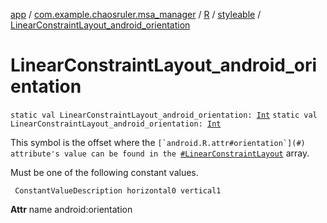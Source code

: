 [app](../../../index.md) / [com.example.chaosruler.msa_manager](../../index.md) / [R](../index.md) / [styleable](index.md) / [LinearConstraintLayout_android_orientation](.)

# LinearConstraintLayout_android_orientation

`static val LinearConstraintLayout_android_orientation: `[`Int`](https://kotlinlang.org/api/latest/jvm/stdlib/kotlin/-int/index.html)
`static val LinearConstraintLayout_android_orientation: `[`Int`](https://kotlinlang.org/api/latest/jvm/stdlib/kotlin/-int/index.html)

This symbol is the offset where the ``[`android.R.attr#orientation`](#) attribute's value can be found in the ``[`#LinearConstraintLayout`](-linear-constraint-layout.md) array.

Must be one of the following constant values.

     ConstantValueDescription horizontal0 vertical1

**Attr**
name android:orientation

